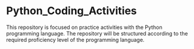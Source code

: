 # Python_Coding_Activities
This repository is focused on practice activities with the Python programming language. 
The repository will be structured according to the required proficiency level of the programming language. 

